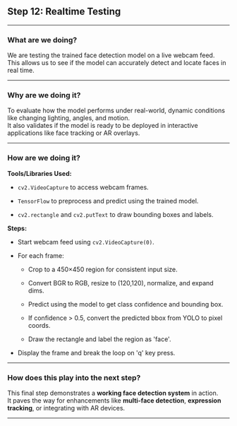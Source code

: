 ## **Step 12: Realtime Testing**

---

### **What are we doing?**

We are testing the trained face detection model on a live webcam feed.  
This allows us to see if the model can accurately detect and locate faces in real time.

---

### **Why are we doing it?**

To evaluate how the model performs under real-world, dynamic conditions like changing lighting, angles, and motion.  
It also validates if the model is ready to be deployed in interactive applications like face tracking or AR overlays.

---

### **How are we doing it?**

**Tools/Libraries Used:**

- `cv2.VideoCapture` to access webcam frames.
    
- `TensorFlow` to preprocess and predict using the trained model.
    
- `cv2.rectangle` and `cv2.putText` to draw bounding boxes and labels.
    

**Steps:**

- Start webcam feed using `cv2.VideoCapture(0)`.
    
- For each frame:
    
    - Crop to a 450×450 region for consistent input size.
        
    - Convert BGR to RGB, resize to (120,120), normalize, and expand dims.
        
    - Predict using the model to get class confidence and bounding box.
        
    - If confidence > 0.5, convert the predicted bbox from YOLO to pixel coords.
        
    - Draw the rectangle and label the region as 'face'.
        
- Display the frame and break the loop on 'q' key press.
    

---

### **How does this play into the next step?**

This final step demonstrates a **working face detection system** in action.  
It paves the way for enhancements like **multi-face detection**, **expression tracking**, or integrating with AR devices.

---
